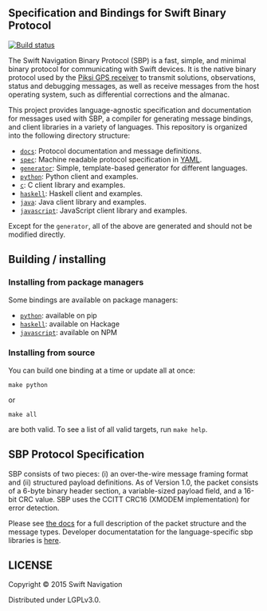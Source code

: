 ## Specification and Bindings for Swift Binary Protocol

[![Build status][1]][2]

The Swift Navigation Binary Protocol (SBP) is a fast, simple, and
minimal binary protocol for communicating with Swift devices. It is
the native binary protocol used by the
[Piksi GPS receiver](http://swiftnav.com/piksi.html) to transmit
solutions, observations, status and debugging messages, as well as
receive messages from the host operating system, such as differential
corrections and the almanac.

This project provides language-agnostic specification and
documentation for messages used with SBP, a compiler for generating
message bindings, and client libraries in a variety of languages. This
repository is organized into the following directory structure:

* [`docs`](https://github.com/swift-nav/libsbp/tree/HEAD/docs): Protocol documentation and message definitions.
* [`spec`](https://github.com/swift-nav/libsbp/tree/HEAD/spec): Machine readable protocol specification in
  [YAML](http://en.wikipedia.org/wiki/YAML).
* [`generator`](https://github.com/swift-nav/libsbp/tree/HEAD/generator): Simple, template-based generator for
  different languages.
* [`python`](https://github.com/swift-nav/libsbp/tree/HEAD/python): Python client and examples.
* [`c`](https://github.com/swift-nav/libsbp/tree/HEAD/c): C client library and examples.
* [`haskell`](https://github.com/swift-nav/libsbp/tree/HEAD/haskell): Haskell client and examples.
* [`java`](https://github.com/swift-nav/libsbp/tree/HEAD/java): Java client library and examples.
* [`javascript`](https://github.com/swift-nav/libsbp/tree/HEAD/javascript): JavaScript client library and examples.

Except for the `generator`, all of the above are generated and should not be modified directly.

## Building / installing
### Installing from package managers
Some bindings are available on package managers:

* [`python`](https://github.com/swift-nav/libsbp/tree/HEAD/python): available on pip
* [`haskell`](https://github.com/swift-nav/libsbp/tree/HEAD/haskell): available on Hackage
* [`javascript`](https://github.com/swift-nav/libsbp/tree/HEAD/javascript): available on NPM

### Installing from source
You can build one binding at a time or update all at once:

```
make python
```

or

```
make all
```

are both valid. To see a list of all valid targets, run `make help`.

## SBP Protocol Specification

SBP consists of two pieces: (i) an over-the-wire message framing
format and (ii) structured payload definitions. As of Version 1.0, the
packet consists of a 6-byte binary header section, a variable-sized
payload field, and a 16-bit CRC value. SBP uses the CCITT CRC16
(XMODEM implementation) for error detection.

Please see
[the docs](https://github.com/swift-nav/libsbp/raw/master/docs/sbp.pdf)
for a full description of the packet structure and the message
types. Developer documentatation for the language-specific sbp
libraries is [here](http://swift-nav.github.io/libsbp/).

## LICENSE

Copyright © 2015 Swift Navigation

Distributed under LGPLv3.0.

[1]: https://travis-ci.org/swift-nav/libsbp.png
[2]: https://travis-ci.org/swift-nav/libsbp
